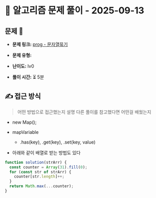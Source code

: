 # 📝 알고리즘 문제 풀이 - 2025-09-13

## 문제 📖

- **문제 링크:** [prog - 문자열묶기](https://school.programmers.co.kr/learn/courses/30/lessons/181855)

- **문제 유형:**

- **난이도:** lv0

- **풀이 시간:** ⏳ 5분

## ✍ 접근 방식

> 어떤 방법으로 접근했는지 설명
> 다른 풀이를 참고했다면 어떤걸 배웠는지

- new Map();
- mapVariable

  - .has(key), .get(key), .set(key, value)

- 아래와 같이 배열로 받는 방법도 있다

```js
function solution(strArr) {
  const counter = Array(31).fill(0);
  for (const str of strArr) {
    counter[str.length]++;
  }
  return Math.max(...counter);
}
```
